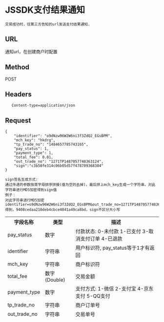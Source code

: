 # JSSDK支付结果通知

	交易成功时，往第三方告知的url发送支付结果通知.

## URL
   通知url，在创建商户时配置

## Method
   POST

## Headers
```
   Content-type=application/json
```

## Request
```
{
    "identifier": "o9dNzw96W2W6ni3f3ZdQ2_EGsBPM",
    "mch_key": "hkdrg",
    "tp_trade_no": "1484657785743165",
    "pay_status": 1,
    "payment_type": 1,
    "total_fee": 0.01,
    "out_trade_no": "1271TP1487057748363124",
	"sign":"c3b50fe314c06b05d57f478709368304"
}

sign签名生成方式:
通过传递的参数按首字母排序拼接(值为空的去掉)，最后拼上mch_key生成一个字符串，对此字符串进行MD5加密得到sign值
例子：
对此字符串进行MD5加密
identifier=o9dNzw96W2W6ni3f3ZdQ2_EGsBPM&out_trade_no=1271TP1487057748363124&pay_status=1&payment_type=1&total_fee=0.01&tp_trade_no=1484657785743165&mch_key=hkdrg
得到，9408cedaa210deb4cbce4841a49ca8bd，sign不区分大小写

```
<table data-tablesaw-sortable>
    <thead>
        <tr>
            <th data-tablesaw-sortable-col data-tablesaw-sortable-default-col>字段名称</th>
            <th data-tablesaw-sortable-col>类型</th>
            <th data-tablesaw-sortable-col>描述</th>
        </tr>
		<tr>
			<td>pay_status</th>
			<td>数字</th>
			<td>付款状态: 0-未付款 1-已支付 3-取消支付订单 4-已退款</th>
		</tr>
		<tr>
			<td>identifier</th>
			<td>字符串</th>
			<td>用户标识符, pay_status等于1才有返回</th>
		</tr>
		<tr>
			<td>mch_key</th>
			<td>字符串</th>
			<td>商户标识符</th>
		</tr>
		<tr>
			<td>total_fee</th>
			<td>数字(Double)</th>
			<td>交易金额</th>
		</tr>
		<tr>
			<td>payment_type</td>
			<td>数字</td>
			<td>支付方式: 1-微信 2-支付宝 4-京东支付 5-QQ支付</td>
		</tr>
		<tr>
			<td>tp_trade_no</td>
			<td>字符串</td>
			<td>商户订单号</td>
		</tr>
		<tr>
			<td>out_trade_no</td>
			<td>字符串</td>
			<td>交易单号</td>
		</tr>
    </thead>
<table>

